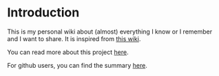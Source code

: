 # Introduction

This is my personal wiki about \(almost\) everything I know or I remember and I want to share. It is inspired from [this wiki](https://wiki.nikitavoloboev.xyz).

You can read more about this project [here](https://wiki.m-gautier.fr).

For github users, you can find the summary [here](https://github.com/wagam/what-i-learned/blob/master/SUMMARY.md).

